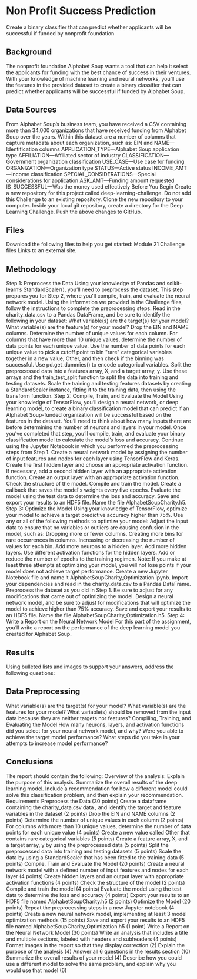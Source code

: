 # Non Profit Success Prediction 
Create a binary classifier that can predict whether applicants will be successful if funded by nonprofit foundation

## Background
The nonprofit foundation Alphabet Soup wants a tool that can help it select the applicants for funding with the best chance of success in their ventures. With your knowledge of machine learning and neural networks, you’ll use the features in the provided dataset to create a binary classifier that can predict whether applicants will be successful if funded by Alphabet Soup.

## Data Sources 
From Alphabet Soup’s business team, you have received a CSV containing more than 34,000 organizations that have received funding from Alphabet Soup over the years. Within this dataset are a number of columns that capture metadata about each organization, such as:
EIN and NAME—Identification columns
APPLICATION_TYPE—Alphabet Soup application type
AFFILIATION—Affiliated sector of industry
CLASSIFICATION—Government organization classification
USE_CASE—Use case for funding
ORGANIZATION—Organization type
STATUS—Active status
INCOME_AMT—Income classification
SPECIAL_CONSIDERATIONS—Special considerations for application
ASK_AMT—Funding amount requested
IS_SUCCESSFUL—Was the money used effectively
Before You Begin
Create a new repository for this project called deep-learning-challenge. Do not add this Challenge to an existing repository.
Clone the new repository to your computer.
Inside your local git repository, create a directory for the Deep Learning Challenge.
Push the above changes to GitHub.

## Files
Download the following files to help you get started:
Module 21 Challenge files Links to an external site.

## Methodology 
Step 1: Preprocess the Data
Using your knowledge of Pandas and scikit-learn’s StandardScaler(), you’ll need to preprocess the dataset. This step prepares you for Step 2, where you'll compile, train, and evaluate the neural network model.
Using the information we provided in the Challenge files, follow the instructions to complete the preprocessing steps.
Read in the charity_data.csv to a Pandas DataFrame, and be sure to identify the following in your dataset:
What variable(s) are the target(s) for your model?
What variable(s) are the feature(s) for your model?
Drop the EIN and NAME columns.
Determine the number of unique values for each column.
For columns that have more than 10 unique values, determine the number of data points for each unique value.
Use the number of data points for each unique value to pick a cutoff point to bin "rare" categorical variables together in a new value, Other, and then check if the binning was successful.
Use pd.get_dummies() to encode categorical variables.
Split the preprocessed data into a features array, X, and a target array, y. Use these arrays and the train_test_split function to split the data into training and testing datasets.
Scale the training and testing features datasets by creating a StandardScaler instance, fitting it to the training data, then using the transform function.
Step 2: Compile, Train, and Evaluate the Model
Using your knowledge of TensorFlow, you’ll design a neural network, or deep learning model, to create a binary classification model that can predict if an Alphabet Soup-funded organization will be successful based on the features in the dataset. You’ll need to think about how many inputs there are before determining the number of neurons and layers in your model. Once you’ve completed that step, you’ll compile, train, and evaluate your binary classification model to calculate the model’s loss and accuracy.
Continue using the Jupyter Notebook in which you performed the preprocessing steps from Step 1.
Create a neural network model by assigning the number of input features and nodes for each layer using TensorFlow and Keras.
Create the first hidden layer and choose an appropriate activation function.
If necessary, add a second hidden layer with an appropriate activation function.
Create an output layer with an appropriate activation function.
Check the structure of the model.
Compile and train the model.
Create a callback that saves the model's weights every five epochs.
Evaluate the model using the test data to determine the loss and accuracy.
Save and export your results to an HDF5 file. Name the file AlphabetSoupCharity.h5.
Step 3: Optimize the Model
Using your knowledge of TensorFlow, optimize your model to achieve a target predictive accuracy higher than 75%.
Use any or all of the following methods to optimize your model:
Adjust the input data to ensure that no variables or outliers are causing confusion in the model, such as:
Dropping more or fewer columns.
Creating more bins for rare occurrences in columns.
Increasing or decreasing the number of values for each bin.
Add more neurons to a hidden layer.
Add more hidden layers.
Use different activation functions for the hidden layers.
Add or reduce the number of epochs to the training regimen.
Note: If you make at least three attempts at optimizing your model, you will not lose points if your model does not achieve target performance.
Create a new Jupyter Notebook file and name it AlphabetSoupCharity_Optimization.ipynb.
Import your dependencies and read in the charity_data.csv to a Pandas DataFrame.
Preprocess the dataset as you did in Step 1. Be sure to adjust for any modifications that came out of optimizing the model.
Design a neural network model, and be sure to adjust for modifications that will optimize the model to achieve higher than 75% accuracy.
Save and export your results to an HDF5 file. Name the file AlphabetSoupCharity_Optimization.h5.
Step 4: Write a Report on the Neural Network Model
For this part of the assignment, you’ll write a report on the performance of the deep learning model you created for Alphabet Soup.

## Results 
Using bulleted lists and images to support your answers, address the following questions:

## Data Preprocessing
What variable(s) are the target(s) for your model?
What variable(s) are the features for your model?
What variable(s) should be removed from the input data because they are neither targets nor features?
Compiling, Training, and Evaluating the Model
How many neurons, layers, and activation functions did you select for your neural network model, and why?
Were you able to achieve the target model performance?
What steps did you take in your attempts to increase model performance?

## Conclusions
The report should contain the following:
Overview of the analysis: Explain the purpose of this analysis.
Summarize the overall results of the deep learning model. Include a recommendation for how a different model could solve this classification problem, and then explain your recommendation.
Requirements
Preprocess the Data (30 points)
Create a dataframe containing the charity_data.csv data , and identify the target and feature variables in the dataset (2 points)
Drop the EIN and NAME columns (2 points)
Determine the number of unique values in each column (2 points)
For columns with more than 10 unique values, determine the number of data points for each unique value (4 points)
Create a new value called Other that contains rare categorical variables (5 points)
Create a feature array, X, and a target array, y by using the preprocessed data (5 points)
Split the preprocessed data into training and testing datasets (5 points)
Scale the data by using a StandardScaler that has been fitted to the training data (5 points)
Compile, Train and Evaluate the Model (20 points)
Create a neural network model with a defined number of input features and nodes for each layer (4 points)
Create hidden layers and an output layer with appropriate activation functions (4 points)
Check the structure of the model (2 points)
Compile and train the model (4 points)
Evaluate the model using the test data to determine the loss and accuracy (4 points)
Export your results to an HDF5 file named AlphabetSoupCharity.h5 (2 points)
Optimize the Model (20 points)
Repeat the preprocessing steps in a new Jupyter notebook (4 points)
Create a new neural network model, implementing at least 3 model optimization methods (15 points)
Save and export your results to an HDF5 file named AlphabetSoupCharity_Optimization.h5 (1 point)
Write a Report on the Neural Network Model (30 points)
Write an analysis that includes a title and multiple sections, labeled with headers and subheaders (4 points)
Format images in the report so that they display correction (2)
Explain the purpose of the analysis (4)
Answer all 6 questions in the results section (10)
Summarize the overall results of your model (4)
Describe how you could use a different model to solve the same problem, and explain why you would use that model (6)
